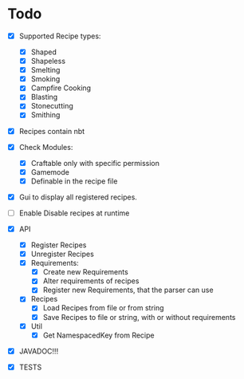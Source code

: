 # Todo

- [X] Supported Recipe types:
    - [X] Shaped
    - [X] Shapeless
    - [X] Smelting
    - [X] Smoking
    - [X] Campfire Cooking
    - [X] Blasting
    - [X] Stonecutting
    - [X] Smithing
- [X] Recipes contain nbt
- [X] Check Modules:
    - [X] Craftable only with specific permission
    - [X] Gamemode
    - [X] Definable in the recipe file
- [X] Gui to display all registered recipes.
- [ ] Enable Disable recipes at runtime

- [X] API
    - [X] Register Recipes
    - [X] Unregister Recipes
    - [X] Requirements:
        - [X] Create new Requirements
        - [X] Alter requirements of recipes
        - [X] Register new Requirements, that the parser can use
    - [X] Recipes
        - [X] Load Recipes from file or from string
        - [X] Save Recipes to file or string, with or without requirements
    - [X] Util
        - [X] Get NamespacedKey from Recipe

- [X] JAVADOC!!!
- [X] TESTS